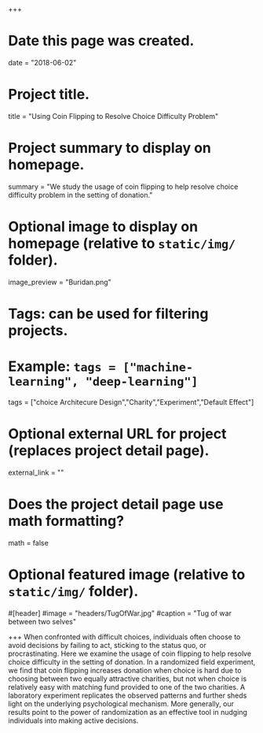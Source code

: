 +++
# Date this page was created.
date = "2018-06-02"

# Project title.
title = "Using Coin Flipping to Resolve Choice Difficulty Problem"

# Project summary to display on homepage.
summary = "We study the usage of coin flipping to help resolve choice difficulty problem in the setting of donation."

# Optional image to display on homepage (relative to `static/img/` folder).
image_preview = "Buridan.png"

# Tags: can be used for filtering projects.
# Example: `tags = ["machine-learning", "deep-learning"]`
tags = ["choice Architecure Design","Charity","Experiment","Default Effect"]

# Optional external URL for project (replaces project detail page).
external_link = ""

# Does the project detail page use math formatting?
math = false

# Optional featured image (relative to `static/img/` folder).
#[header]
#image = "headers/TugOfWar.jpg"
#caption = "Tug of war between two selves"

+++
When confronted with difficult choices, individuals often choose to avoid decisions by failing to act, sticking to the status quo, or procrastinating. Here we examine the usage of coin flipping to help resolve choice difficulty in the setting of donation. In a randomized field experiment, we find that coin flipping increases donation when choice is hard due to choosing between two equally attractive charities, but not when choice is relatively easy with matching fund provided to one of the two charities. A laboratory experiment replicates the observed patterns and further sheds light on the underlying psychological mechanism. More generally, our results point to the power of randomization as an effective tool in nudging individuals into making active decisions.